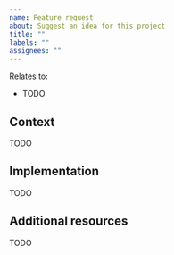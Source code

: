```yaml
---
name: Feature request
about: Suggest an idea for this project
title: ""
labels: ""
assignees: ""
---
```


Relates to:

- TODO

## Context

TODO

## Implementation

TODO

## Additional resources

TODO
